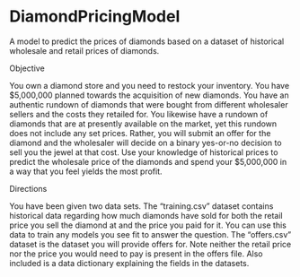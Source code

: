 # DiamondPricingModel
A model to predict the prices of diamonds based on a dataset of historical wholesale and retail prices of diamonds.

Objective 

You own a diamond store and you need to restock your inventory. You have $5,000,000 planned towards the acquisition of new diamonds. 
You have an authentic rundown of diamonds that were bought from different wholesaler sellers and the costs they retailed for. 
You likewise have a rundown of diamonds that are at presently available on the market, yet this rundown does not include any set prices. 
Rather, you will submit an offer for the diamond and the wholesaler will decide on a binary yes-or-no decision to sell you the jewel at 
that cost. Use your knowledge of historical prices to predict the wholesale price of the diamonds and spend your $5,000,000 in a way that 
you feel yields the most profit.

 Directions 
 
You have been given two data sets. The “training.csv” dataset contains historical data regarding how much diamonds have sold for both 
the retail price you sell the diamond at and the price you paid for it. You can use this data to train any models you see fit to answer 
the question. The “offers.csv” dataset is the dataset you will provide offers for. Note neither the retail price nor the price you would 
need to pay is present in the offers file.  Also included is a data dictionary explaining the fields in the datasets. 
